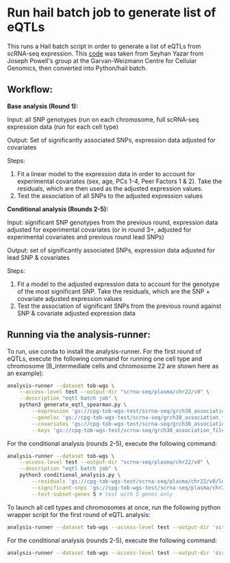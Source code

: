 # Run hail batch job to generate list of eQTLs

This runs a Hail batch script in order to generate a list of eQTLs from scRNA-seq expression. This [code](https://github.com/powellgenomicslab/onek1k_phase1/tree/main/single_cell_cis_eQTL_mapping) was taken from Seyhan Yazar from Joseph Powell's group at the Garvan-Weizmann Centre for Cellular Genomics, then converted into Python/hail batch. 

## Workflow:

**Base analysis (Round 1):**

Input: all SNP genotypes (run on each chromosome, full scRNA-seq expression data (run for each cell type)

Output: Set of significantly associated SNPs, expression data adjusted for covariates

Steps:
1. Fit a linear model to the expression data in order to account for experimental covariates (sex, age, PCs 1-4, Peer Factors 1 & 2). Take the residuals, which are then used as the adjusted expression values.
2. Test the association of all SNPs to the adjusted expression values

**Conditional analysis (Rounds 2-5):**

Input: significant SNP genotypes from the previous round, expression data adjusted for experimental covariates (or in round 3+, adjusted for experimental covariates and previous round lead SNPs)

Output: set of significantly associated SNPs, expression data adjusted for lead SNP & covariates

Steps:
1. Fit a model to the adjusted expression data to account for the genotype of the most significant SNP. Take the residuals, which are the SNP + covariate adjusted expression values
2. Test the association of significant SNPs from the previous round against SNP & covariate adjusted expression data

## Running via the analysis-runner:

To run, use conda to install the analysis-runner. For the first round of eQTLs, execute the following command for running one cell type and chromosome (B_intermediate cells and chromosome 22 are shown here as an example):

```sh
analysis-runner --dataset tob-wgs \
    --access-level test --output-dir "scrna-seq/plasma/chr22/v0" \
    --description "eqtl batch job" \
    python3 generate_eqtl_spearman.py \
        --expression 'gs://cpg-tob-wgs-test/scrna-seq/grch38_association_files/expression_files/B_intermediate_expression.tsv' \
        --geneloc 'gs://cpg-tob-wgs-test/scrna-seq/grch38_association_files/gene_location_files/GRCh38_geneloc_chr22.tsv' \
        --covariates 'gs://cpg-tob-wgs-test/scrna-seq/grch38_association_files/covariates_files/B_intermediate_peer_factors_file.txt' \
        --keys 'gs://cpg-tob-wgs-test/scrna-seq/grch38_association_files/OneK1K_CPG_IDs.tsv'
```

For the conditional analysis (rounds 2-5), execute the following command:

```sh
analysis-runner --dataset tob-wgs \
    --access-level test --output-dir "scrna-seq/plasma/chr22/v0" \
    --description "eqtl batch job" \
    python3 conditional_analysis.py \
        --residuals 'gs://cpg-tob-wgs-test/scrna-seq/plasma/chr22/v0/log_residuals.csv' \
        --significant-snps 'gs://cpg-tob-wgs-test/scrna-seq/plasma/chr22/v0/correlation_results.tsv' \
        --test-subset-genes 5 # test with 5 genes only
```

To launch all cell types and chromosomes at once, run the following python wrapper script for the first round of eQTL analysis:

```sh
analysis-runner --dataset tob-wgs --access-level test --output-dir 'scrna-seq/eqtl_output/v0' --description "eqtl batch job" python3 launch_generate_eqtl_spearman.py --input-path "gs://cpg-tob-wgs-test/scrna-seq/grch38_association_files" --chromosomes '22'
```

For the conditional analysis (rounds 2-5), execute the following command:

```sh
analysis-runner --dataset tob-wgs --access-level test --output-dir 'scrna-seq/eqtl_output/v0' --description "eqtl batch job" python3 launch_conditional_analysis.py --input-path "gs://cpg-tob-wgs-test/scrna-seq/grch38_association_files" --chromosomes '22' --first-round-path 'gs://cpg-tob-wgs-test/scrna-seq/eqtl_output/v0'
```

